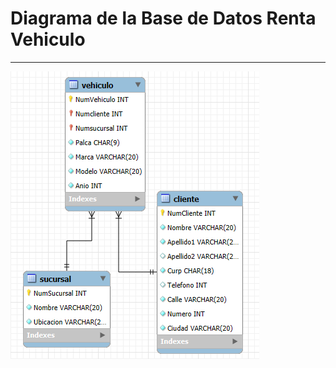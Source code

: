 # Diagrama de la Base de Datos Renta Vehiculo

---

![Imagen Renta Vehiculo](../images/diagramaRentaVehiculoMySQL.png)